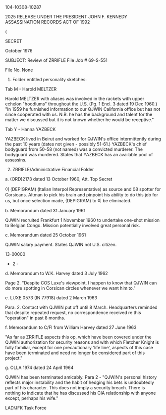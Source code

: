 104-10308-10287

2025 RELEASE UNDER THE PRESIDENT JOHN F. KENNEDY ASSASSINATION RECORDS ACT OF 1992

(

SECRET

October 1976

SUBJECT: Review of ZRRIFLE File Job # 69-S-551

File No. None

1. Folder entitled personality sketches:

Tab M - Harold MELTZER

Harold MELTZER with aliases was involved in the rackets
with upper echelon "hoodlums" throughout the U.S. (Pg. 1 Encl. 3
dated 19 Dec 1960.) "In 1959 he furnished information to our
QJWIN California office but has not since cooperated with us. N.B.
he has the background and talent for the matter we discussed but
it is not known whether he would be receptive."

Tab Y - Hanna YAZBECK

YAZBECK lived in Beirut and worked for QJWIN's office
intermittently during the past 10 years (dates not given - possibly
51-61.) YAZBECK's chief bodyguard from 50-58 (not named) was a
convicted murderer. The bodyguard was murdered. States that
YAZBECK has an available pool of assassins.

2. ZRRIFLE/Administrative Financial Folder

a. (ORD)2173 dated 13 October 1960, Att. Top Secret

이 (DEPIGRAM) (Italian Interpol Representative) as source and
08
spotter for Corsicans. Altman to pick his brain and pinpoint his
ability to do this job for us, but once selection made, (DEPIGRAM) to
이
be eliminated.

b. Memorandum dated 31 January 1961

QJWIN recruited Frankfurt 1 November 1960 to undertake
one-shot mission to Belgian Congo. Mission potentially involved
great personal risk.

c. Memorandum dated 25 October 1961

QJWIN salary payment. States QJWIN not U.S. citizen.

13-00000

- 2 -

d. Memorandum to W.K. Harvey dated 3 July 1962

Page 2. "Despite COS Luxe's viewpoint, I happen to know
that QJWIN can do more spotting in Corsican circles whenever we
want him to."

e. LUXE 0573 (IN 77918) dated 2 March 1963

Para. 2. Contact with QJWIN put off until 8 March.
Headquarters reminded that despite repeated request, no correspondence
received re this "operation" in past 8 months.

f. Memorandum to C/FI from William Harvey dated 27 June 1963

"As far as ZRRIFLE aspects this op, which have been
covered under the QJWIN authorization for security reasons and with
which Fletcher Knight is fully familiar, except for one precautionary
'life line', aspects of this case have been terminated and need
no longer be considered part of this project."

g. OLLA 1974 dated 24 April 1964

QJWIN has been terminated amicably. Para 2 - "QJWIN's
personal history reflects major instability and the habit of
hedging his bets is undoubtedly part of his character. This does
not imply a security breach. There is nothing to indicate that he
has discussed his CIA relationship with anyone except, perhaps his wife."

LAD/JFK Task Force

